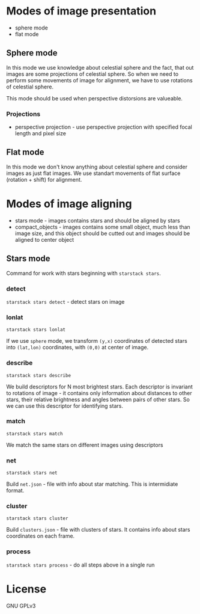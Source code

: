 # Modes of image presentation

* sphere mode
* flat mode

## Sphere mode

In this mode we use knowledge about celestial sphere and the fact, that out images are some projections of celestial sphere. So when we need to perform some movements of image for alignment, we have to use rotations of celestial sphere.

This mode should be used when perspective distorsions are valueable.

### Projections

* perspective projection - use perspective projection with specified focal length and pixel size

## Flat mode

In this mode we don't know anything about celestial sphere and consider images as just flat images. We use standart movements of flat surface (rotation + shift) for alignment.


# Modes of image aligning

* stars mode - images contains stars and should be aligned by stars
* compact_objects - images contains some small object, much less than image size, and this object
should be cutted out and images should be aligned to center object

## Stars mode

Command for work with stars beginning with `starstack stars`.

### detect

`starstack stars detect` - detect stars on image

### lonlat

`starstack stars lonlat`

If we use `sphere` mode, we transform `(y,x)` coordinates of detected stars into `(lat,lon)` coordinates, with `(0,0)` at center of image.

### describe

`starstack stars describe`

We build descriptors for N most brightest stars. Each descriptor is invariant to rotations of image - it contains only information about distances to other stars, their relative brightness and angles between pairs of other stars. So we can use this descriptor for identifying stars.

### match

`starstack stars match`

We match the same stars on different images using descriptors

### net

`starstack stars net`

Build `net.json` - file with info about star matching. This is intermidiate format.

### cluster

`starstack stars cluster`

Build `clusters.json` - file with clusters of stars. It contains info about stars coordinates on each frame.

### process

`starstack stars process` - do all steps above in a single run

# License

GNU GPLv3
